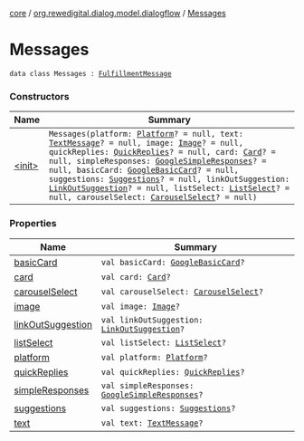 [core](../../index.md) / [org.rewedigital.dialog.model.dialogflow](../index.md) / [Messages](./index.md)

# Messages

`data class Messages : `[`FulfillmentMessage`](../-fulfillment-message/index.md)

### Constructors

| Name | Summary |
|---|---|
| [&lt;init&gt;](-init-.md) | `Messages(platform: `[`Platform`](../-platform/index.md)`? = null, text: `[`TextMessage`](../-text-message/index.md)`? = null, image: `[`Image`](../-image/index.md)`? = null, quickReplies: `[`QuickReplies`](../-quick-replies/index.md)`? = null, card: `[`Card`](../-card/index.md)`? = null, simpleResponses: `[`GoogleSimpleResponses`](../../org.rewedigital.dialog.model.google/-google-simple-responses/index.md)`? = null, basicCard: `[`GoogleBasicCard`](../../org.rewedigital.dialog.model.google/-google-basic-card/index.md)`? = null, suggestions: `[`Suggestions`](../-suggestions/index.md)`? = null, linkOutSuggestion: `[`LinkOutSuggestion`](../-link-out-suggestion/index.md)`? = null, listSelect: `[`ListSelect`](../-list-select/index.md)`? = null, carouselSelect: `[`CarouselSelect`](../-carousel-select/index.md)`? = null)` |

### Properties

| Name | Summary |
|---|---|
| [basicCard](basic-card.md) | `val basicCard: `[`GoogleBasicCard`](../../org.rewedigital.dialog.model.google/-google-basic-card/index.md)`?` |
| [card](card.md) | `val card: `[`Card`](../-card/index.md)`?` |
| [carouselSelect](carousel-select.md) | `val carouselSelect: `[`CarouselSelect`](../-carousel-select/index.md)`?` |
| [image](image.md) | `val image: `[`Image`](../-image/index.md)`?` |
| [linkOutSuggestion](link-out-suggestion.md) | `val linkOutSuggestion: `[`LinkOutSuggestion`](../-link-out-suggestion/index.md)`?` |
| [listSelect](list-select.md) | `val listSelect: `[`ListSelect`](../-list-select/index.md)`?` |
| [platform](platform.md) | `val platform: `[`Platform`](../-platform/index.md)`?` |
| [quickReplies](quick-replies.md) | `val quickReplies: `[`QuickReplies`](../-quick-replies/index.md)`?` |
| [simpleResponses](simple-responses.md) | `val simpleResponses: `[`GoogleSimpleResponses`](../../org.rewedigital.dialog.model.google/-google-simple-responses/index.md)`?` |
| [suggestions](suggestions.md) | `val suggestions: `[`Suggestions`](../-suggestions/index.md)`?` |
| [text](text.md) | `val text: `[`TextMessage`](../-text-message/index.md)`?` |
